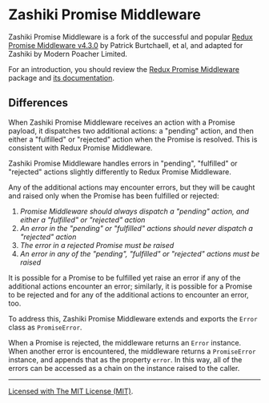 # Zashiki Promise Middleware

Zashiki Promise Middleware is a fork of the successful and popular [Redux Promise Middleware v4.3.0](https://github.com/pburtchaell/redux-promise-middleware/releases/tag/4.3.0) by Patrick Burtchaell, et al, and adapted for Zashiki by Modern Poacher Limited.

For an introduction, you should review the [Redux Promise Middleware](https://github.com/pburtchaell/redux-promise-middleware) package and [its documentation](https://github.com/pburtchaell/redux-promise-middleware/tree/master/docs). 

## Differences

When Zashiki Promise Middleware receives an action with a Promise payload, it dispatches two additional actions: a "pending" action, and then either a "fulfilled" or "rejected" action when the Promise is resolved. This is consistent with Redux Promise Middleware.


Zashiki Promise Middleware handles errors in "pending", "fulfilled" or "rejected" actions slightly differently to Redux Promise Middleware.

Any of the additional actions may encounter errors, but they will be caught and raised only when the Promise has been fulfilled or rejected: 

1. _Promise Middleware should always dispatch a "pending" action, and either a "fulfilled" or "rejected" action_
2. _An error in the "pending" or "fulfilled" actions should never dispatch a "rejected" action_
3. _The error in a rejected Promise must be raised_
4. _An error in any of the "pending", "fulfilled" or "rejected" actions must be raised_

It is possible for a Promise to be fulfilled yet raise an error if any of the additional actions encounter an error; similarly, it is possible for a Promise to be rejected and for any of the additional actions to encounter an error, too. 

To address this, Zashiki Promise Middleware extends and exports the `Error` class as `PromiseError`.

When a Promise is rejected, the middleware returns an `Error` instance. When another error is encountered, the middleware returns a `PromiseError` instance, and appends that as the property `error`. In this way, all of the errors can be accessed as a chain on the instance raised to the caller.

---
[Licensed with The MIT License (MIT)](https://raw.githubusercontent.com/pburtchaell/redux-promise-middleware/master/LICENSE).
